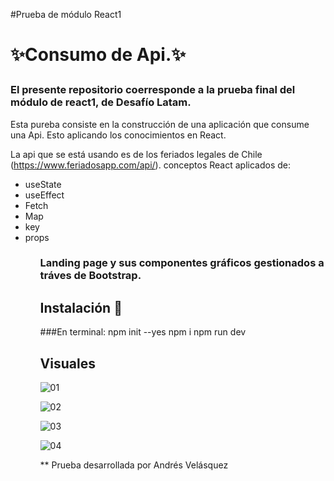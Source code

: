 #Prueba de módulo React1<h1/>
✨Consumo de Api.✨


### El presente repositorio coerresponde a la prueba final del módulo de react1, de Desafío Latam.
Esta pureba consiste en la construcción de una aplicación que consume una Api.
Esto aplicando los conocimientos en React.<p/>

La api que se está usando es de los feriados legales de Chile (https://www.feriadosapp.com/api/).
conceptos React aplicados de:<p/>
<ul>
  <li>useState</li>
  <li>useEffect</li>
  <li>Fetch</li>
  <li>Map</li>
  <li>key</li>
  <li>props</li>
  <ul/>

### Landing page y sus componentes gráficos gestionados a tráves de Bootstrap.

## Instalación 🔧
###En terminal:
npm init --yes
npm i
npm run dev

## Visuales 
![01](https://github.com/Droopytex/react_feriados_api/assets/151586858/f05aacf2-5995-4e14-a40e-f415eff198c3)

![02](https://github.com/Droopytex/react_feriados_api/assets/151586858/fe5b87de-7dac-4725-8ca7-0ebbff9973aa)

![03](https://github.com/Droopytex/react_feriados_api/assets/151586858/c76bbd17-3919-40e8-9fe6-6ddbe050a58d)

![04](https://github.com/Droopytex/react_feriados_api/assets/151586858/fc9d6382-73b3-485d-8f79-c702552c9080)


** Prueba desarrollada por Andrés Velásquez

